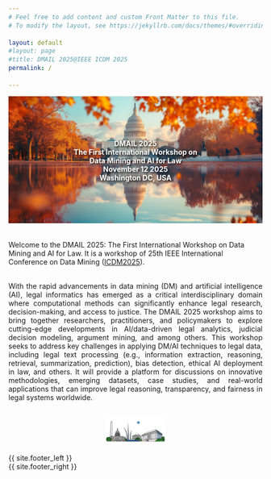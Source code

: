 ```yaml
---
# Feel free to add content and custom Front Matter to this file.
# To modify the layout, see https://jekyllrb.com/docs/themes/#overriding-theme-defaults

layout: default
#layout: page
#title: DMAIL 2025@IEEE ICDM 2025
permalink: /

---
```

<!-- ![banner image](shenzhen.jpeg) -->
<div style="position: relative; text-align: center;">
  <img src="figures/dc1.jpg" width="1750">
  <div style="position: absolute; top: 50%; left: 50%; transform: translate(-50%, -50%); color: white; font-weight: bold; text-shadow: 2px 2px 4px #000000; text-align: center;">
    <p>DMAIL 2025<br>
    The First International Workshop on Data Mining and AI for Law<br>
    November 12 2025<br>
    Washington DC, USA</p>
  </div>
</div>

<br/>

Welcome to the DMAIL 2025: The First International Workshop on Data Mining and AI for Law. It is a workshop of 25th IEEE International Conference on Data Mining ([ICDM2025](https://www3.cs.stonybrook.edu/~icdm2025/index.html)).

<br/>


<div style="text-align: justify"> With the rapid advancements in data mining (DM) and artificial intelligence (AI), legal informatics has emerged as a critical interdisciplinary domain where computational methods can significantly enhance legal research, decision-making, and access to justice. The DMAIL 2025 workshop aims to bring together researchers, practitioners, and policymakers to explore cutting-edge developments in AI/data-driven legal analytics, judicial decision modeling, argument mining, and among others. This workshop seeks to address key challenges in applying DM/AI techniques to legal data, including legal text processing (e.g., information extraction, reasoning, retrieval, summarization, prediction), bias detection, ethical AI deployment in law, and others. It will provide a platform for discussions on innovative methodologies, emerging datasets, case studies, and real-world applications that can improve legal reasoning, transparency, and fairness in legal systems worldwide.</a></div>

<br/>

<p align="center">
	<img src="figures/icdm2025logosmall.png" width="120">
</p>

<footer>
  <div>{{ site.footer_left }}</div>
  <div>{{ site.footer_right }}</div>
</footer>
